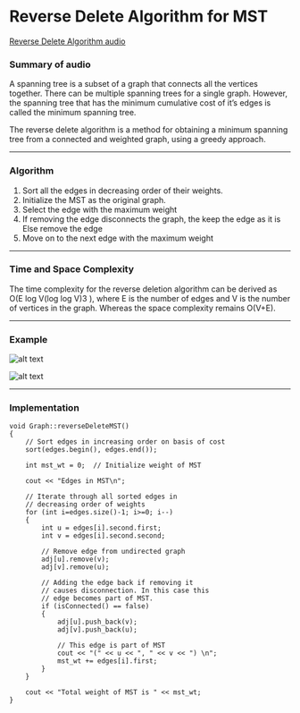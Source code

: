 # Reverse Delete Algorithm for MST

[Reverse Delete Algorithm audio](https://drive.google.com/file/d/1WBjM_L7max3JALnd6f5V7-edqLMKlH3u/view?usp=sharing)

### Summary of audio

A spanning tree is a subset of a graph that connects all the vertices together. There can be multiple spanning trees for a single graph. However, the spanning tree that has the minimum cumulative cost of it’s edges is called the minimum spanning tree. 

The reverse delete algorithm is a method for obtaining a minimum spanning tree from a connected and weighted graph, using a greedy approach. 

---
### Algorithm
1. Sort all the edges in decreasing order of their weights.
2. Initialize the MST as the original graph.
3. Select the edge with the maximum weight
4. If removing the edge disconnects the graph, the keep the edge as it is
    Else remove the edge
5. Move on to the next edge with the maximum weight
---
### Time and Space Complexity
The time complexity for the reverse deletion algorithm can be derived as O(E log V(log log V)3 ), where E is the number of edges and V is the number of vertices in the graph. Whereas the space complexity remains O(V+E).

---

### Example

![alt text](https://i.ibb.co/zQ09djJ/1.jpg)

![alt text](https://i.ibb.co/yV00vPm/2.jpg)

---

### Implementation
```
void Graph::reverseDeleteMST()
{
    // Sort edges in increasing order on basis of cost
    sort(edges.begin(), edges.end());
  
    int mst_wt = 0;  // Initialize weight of MST
  
    cout << "Edges in MST\n";
  
    // Iterate through all sorted edges in
    // decreasing order of weights
    for (int i=edges.size()-1; i>=0; i--)
    {
        int u = edges[i].second.first;
        int v = edges[i].second.second;
  
        // Remove edge from undirected graph
        adj[u].remove(v);
        adj[v].remove(u);
  
        // Adding the edge back if removing it
        // causes disconnection. In this case this 
        // edge becomes part of MST.
        if (isConnected() == false)
        {
            adj[u].push_back(v);
            adj[v].push_back(u);
  
            // This edge is part of MST
            cout << "(" << u << ", " << v << ") \n";
            mst_wt += edges[i].first;
        }
    }
  
    cout << "Total weight of MST is " << mst_wt;
}
```
